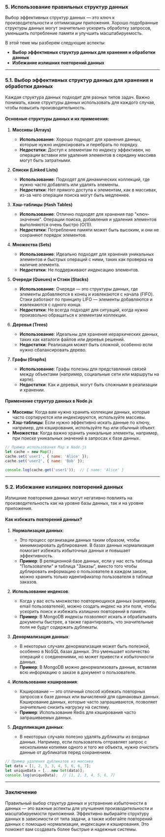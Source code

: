 ### 5. **Использование правильных структур данных**

Выбор эффективных структур данных — это ключ к производительности и оптимизации приложения. Хорошо подобранные структуры данных могут значительно ускорить обработку запросов, уменьшить потребление памяти и улучшить масштабируемость.

В этой теме мы разберем следующие аспекты:

- **Выбор эффективных структур данных для хранения и обработки данных**
- **Избежание излишних повторений данных**

---

### 5.1. **Выбор эффективных структур данных для хранения и обработки данных**

Каждая структура данных подходит для разных типов задач. Важно понимать, какие структуры данных использовать для каждого случая, чтобы повысить производительность.

#### Основные структуры данных и их применения:

1. **Массивы (Arrays)**
   - **Использование**: Хорошо подходят для хранения данных, которые нужно индексировать и перебрать по порядку.
   - **Недостатки**: Доступ к элементам по индексу эффективен, но операции вставки или удаления элементов в середину массива могут быть затратными.

2. **Списки (Linked Lists)**
   - **Использование**: Подходят для динамических коллекций, где нужно часто добавлять или удалять элементы.
   - **Недостатки**: Нет прямого доступа к элементам, как в массивах, из-за чего операции поиска могут быть медленнее.

3. **Хэш-таблицы (Hash Tables)**
   - **Использование**: Отлично подходят для хранения пар "ключ-значение". Операции поиска, добавления и удаления элементов выполняются очень быстро (O(1)).
   - **Недостатки**: Потребление памяти может быть высоким, и они не сохраняют порядок элементов.

4. **Множества (Sets)**
   - **Использование**: Идеально подходят для хранения уникальных элементов и быстрых операций с ними, таких как проверка на наличие элемента.
   - **Недостатки**: Не поддерживают индексацию элементов.

5. **Очереди (Queues) и Стэки (Stacks)**
   - **Использование**: Очереди — это структуры данных, где элементы добавляются в конец и извлекаются с начала (FIFO). Стэки работают по принципу LIFO — элементы добавляются и извлекаются с одного конца.
   - **Недостатки**: Не всегда подходят для ситуаций, когда нужно произвольно обращаться к элементам коллекции.

6. **Деревья (Trees)**
   - **Использование**: Идеальны для хранения иерархических данных, таких как каталоги файлов или деревья решений.
   - **Недостатки**: Реализация может быть сложной, особенно если нужно сбалансировать дерево.

7. **Графы (Graphs)**
   - **Использование**: Графы полезны для представления связей между объектами (например, социальные сети или маршруты на карте).
   - **Недостатки**: Как и деревья, могут быть сложными в реализации и хранении.

#### Применение структур данных в Node.js

- **Массивы**: Когда вам нужно хранить коллекции данных, которые часто сортируются или индексируются, используйте массивы.
- **Хэш-таблицы**: Если нужно эффективно искать данные по ключу, например, для кэширования, используйте `Map` или обычный объект.
- **Множества**: Когда важно хранить уникальные элементы, например, при поиске уникальных значений в запросах к базе данных.

```javascript
// Пример использования Map в Node.js
let cache = new Map();
cache.set('user1', { name: 'Alice' });
cache.set('user2', { name: 'Bob' });

console.log(cache.get('user1'));  // { name: 'Alice' }
```

---

### 5.2. **Избежание излишних повторений данных**

Излишние повторения данных могут негативно повлиять на производительность как на уровне базы данных, так и на уровне приложения.

#### Как избежать повторений данных?

1. **Нормализация данных**:
   - Это процесс организации данных таким образом, чтобы минимизировать дублирование. В базах данных нормализация помогает избежать избыточных данных и повышает эффективность.
   - **Пример**: В реляционной базе данных, если у нас есть таблица "Пользователи" и таблица "Заказы", вместо того чтобы дублировать информацию о пользователе в каждом заказе, можно хранить только идентификатор пользователя в таблице заказов.

2. **Использование индексов**:
   - Когда у вас есть множество повторяющихся данных (например, email пользователей), можно создать индекс на эти поля, чтобы ускорить поиск и избежать излишних повторений в памяти.
   - **Пример**: В MongoDB индексы позволяют искать и обрабатывать документы быстрее, а также гарантировать, что значительные поля не будут содержать дубликаты.

3. **Денормализация данных**:
   - В некоторых случаях денормализация может быть полезной, особенно в NoSQL базах данных. Это уменьшает количество операций с соединениями, но может привести к избыточности данных.
   - **Пример**: В MongoDB можно денормализовать данные, вставляя всю информацию о заказе в документ о пользователе.

4. **Использование кэширования**:
   - Кэширование — это отличный способ избежать повторных запросов к базе данных или вычислений для одинаковых данных. Кэширование данных, которые часто запрашиваются, позволяет значительно снизить нагрузку на систему.
   - **Пример**: Использование Redis для кэширования часто запрашиваемых данных.

5. **Дедупликация данных**:
   - В некоторых случаях полезно удалять дубликаты из входных данных. Например, если пользователь отправляет запрос с несколькими копиями одного и того же объекта, нужно очистить данные от дубликатов перед сохранением.

```javascript
// Пример удаления дубликатов из массива
let data = [1, 2, 3, 3, 4, 5, 6, 6, 7];
let uniqueData = [...new Set(data)];
console.log(uniqueData);  // [1, 2, 3, 4, 5, 6, 7]
```

---

### Заключение

Правильный выбор структур данных и устранение избыточности в данных — это важные аспекты для улучшения производительности и масштабируемости приложений. Эффективно выбирайте структуру данных в зависимости от типа задачи, а также избегайте повторений данных с помощью нормализации, индексации и кэширования. Это поможет вам создавать более быстрые и надежные системы.